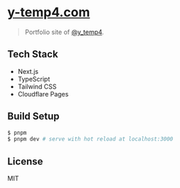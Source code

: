 # [y-temp4.com](https://y-temp4.com)

> Portfolio site of [@y_temp4](https://twitter.com/y_temp4).

## Tech Stack

- Next.js
- TypeScript
- Tailwind CSS
- Cloudflare Pages

## Build Setup

```sh
$ pnpm
$ pnpm dev # serve with hot reload at localhost:3000
```

## License

MIT
